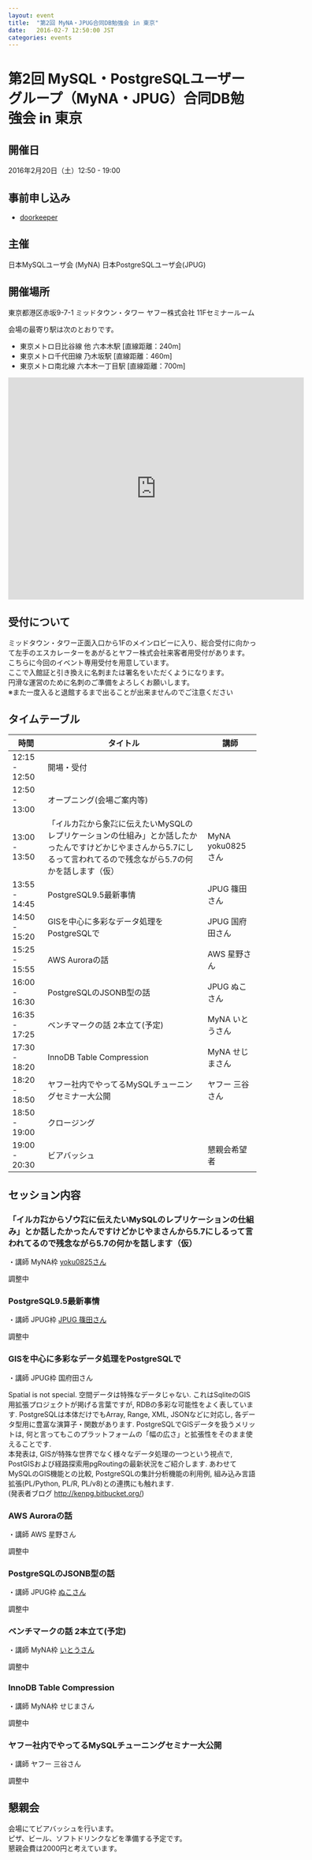 ```yaml
---
layout: event
title:  "第2回 MyNA・JPUG合同DB勉強会 in 東京"
date:   2016-02-7 12:50:00 JST
categories: events
---
```


# 第2回 MySQL・PostgreSQLユーザーグループ（MyNA・JPUG）合同DB勉強会 in 東京

## 開催日

2016年2月20日（土）12:50 - 19:00

## 事前申し込み

* [doorkeeper](https://dbstudychugoku.doorkeeper.jp/events/37635)

##  主催
日本MySQLユーザ会 (MyNA)
日本PostgreSQLユーザ会(JPUG)

## 開催場所

東京都港区赤坂9-7-1 ミッドタウン・タワー
ヤフー株式会社 11Fセミナールーム

会場の最寄り駅は次のとおりです。

- 東京メトロ日比谷線 他 ​六本木駅 ​[直線距離：240m]
- 東京メトロ千代田線 ​乃木坂駅 ​[直線距離：460m]
- 東京メトロ南北線 ​六本木一丁目駅 ​[直線距離：700m]

<iframe src="https://www.google.com/maps/embed?pb=!1m18!1m12!1m3!1d3241.4385331727503!2d139.72907041525838!3d35.66620258019787!2m3!1f0!2f0!3f0!3m2!1i1024!2i768!4f13.1!3m3!1m2!1s0x0%3A0x0!2zMzXCsDM5JzU4LjMiTiAxMznCsDQzJzUyLjUiRQ!5e0!3m2!1sja!2sjp!4v1453190323660" width="600" height="450" frameborder="0" style="border:0" allowfullscreen></iframe>

## 受付について
ミッドタウン・タワー正面入口から1Fのメインロビーに入り、総合受付に向かって左手のエスカレーターをあがるとヤフー株式会社来客者用受付があります。  
こちらに今回のイベント専用受付を用意しています。  
ここで入館証と引き換えに名刺または署名をいただくようになります。  
円滑な運営のために名刺のご準備をよろしくお願いします。  
※また一度入ると退館するまで出ることが出来ませんのでご注意ください  

## タイムテーブル

時間 | タイトル| 講師
------------ | ------------- | -------------
12:15 - 12:50|開場・受付||
12:50 - 13:00|オープニング(会場ご案内等)||
13:00 - 13:50|「イルカ㌠から象㌠に伝えたいMySQLのレプリケーションの仕組み」とか話したかったんですけどかじやまさんから5.7にしるって言われてるので残念ながら5.7の何かを話します（仮）|MyNA yoku0825さん|
13:55 - 14:45|PostgreSQL9.5最新事情|JPUG 篠田さん|
14:50 - 15:20|GISを中心に多彩なデータ処理をPostgreSQLで|JPUG 国府田さん|
15:25 - 15:55|AWS Auroraの話|AWS 星野さん|
16:00 - 16:30|PostgreSQLのJSONB型の話 |JPUG ぬこさん|
16:35 - 17:25|ベンチマークの話 2本立て(予定)|MyNA いとうさん|
17:30 - 18:20|InnoDB Table Compression|MyNA せじまさん|
18:20 - 18:50|ヤフー社内でやってるMySQLチューニングセミナー大公開|ヤフー 三谷さん|
18:50 - 19:00|クロージング||
19:00 - 20:30|ビアバッシュ|懇親会希望者|

## セッション内容

### 「イルカ㌠からゾウ㌠に伝えたいMySQLのレプリケーションの仕組み」とか話したかったんですけどかじやまさんから5.7にしるって言われてるので残念ながら5.7の何かを話します（仮）
・講師 MyNA枠 [yoku0825さん](https://twitter.com/yoku0825)

  調整中

### PostgreSQL9.5最新事情
・講師 JPUG枠 [JPUG 篠田さん](https://twitter.com/nori_shinoda)

  調整中

### GISを中心に多彩なデータ処理をPostgreSQLで
・講師 JPUG枠 国府田さん

  Spatial is not special. 空間データは特殊なデータじゃない. これはSqliteのGIS用拡張プロジェクトが掲げる言葉ですが, RDBの多彩な可能性をよく表しています. PostgreSQLは本体だけでもArray, Range, XML, JSONなどに対応し, 各データ型用に豊富な演算子・関数があります. PostgreSQLでGISデータを扱うメリットは, 何と言ってもこのプラットフォームの「幅の広さ」と拡張性をそのまま使えることです.  
  本発表は, GISが特殊な世界でなく様々なデータ処理の一つという視点で, PostGISおよび経路探索用pgRoutingの最新状況をご紹介します. あわせてMySQLのGIS機能との比較, PostgreSQLの集計分析機能の利用例, 組み込み言語拡張(PL/Python, PL/R, PL/v8)との連携にも触れます.  
  (発表者ブログ http://kenpg.bitbucket.org/)


### AWS Auroraの話
・講師 AWS 星野さん

  調整中

### PostgreSQLのJSONB型の話
・講師 JPUG枠 [ぬこさん](https://twitter.com/nuko_yokohama)

  調整中

### ベンチマークの話 2本立て(予定)
・講師 MyNA枠 [いとうさん](https://twitter.com/i_rethi)

  調整中

### InnoDB Table Compression
・講師 MyNA枠 せじまさん

  調整中

### ヤフー社内でやってるMySQLチューニングセミナー大公開
・講師 ヤフー 三谷さん

  調整中

## 懇親会

会場にてビアバッシュを行います。  
ピザ、ビール、ソフトドリンクなどを準備する予定です。  
懇親会費は2000円と考えています。  
